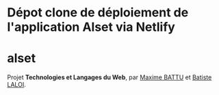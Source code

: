 # Dépot clone de déploiement de l'application Alset via Netlify

# alset

Projet **Technologies et Langages du Web**, par [Maxime BATTU](https://maxime-battu.fr) et [Batiste LALOI](https://batiste-laloi.com).

